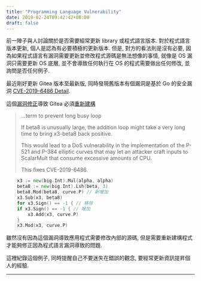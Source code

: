 ```yaml
---
title: "Programming Language Vulnerability"
date: 2019-02-24T09:42:42+08:00
draft: false
---
```


前一陣子與人討論關於是否需要經常更新 library 或程式語言版本. 對於程式語言版本更新, 個人是認為有必要積極的更新版本. 但是, 對方的看法則是沒有必要, 因為如果程式語言有漏洞需要更新並修改程式源碼是無法想像的事情, 就像是 OS 漏洞只需要更新 OS 底層, 並不會導致任何執行在 OS 的程式需要做出任何修改, 並詢問是否任何例子.

最近剛好更新 Gitea 版本至最新版, 同時發現舊版本有個漏洞是基於 Go 的安全漏洞 [CVE-2019-6486 Detail][1].

這個[漏洞修正][2]導致 Gitea 必須[重新建構][3]

> …term to prevent long busy loop
> 
> If beta8 is unusually large, the addition loop might take a very long
> time to bring x3-beta8 back positive.
> 
> This would lead to a DoS vulnerability in the implementation of the
> P-521 and P-384 elliptic curves that may let an attacker craft inputs
> to ScalarMult that consume excessive amounts of CPU.
> 
> This fixes CVE-2019-6486.

```go
	x3 := new(big.Int).Mul(alpha, alpha)
	beta8 := new(big.Int).Lsh(beta, 3)
	beta8.Mod(beta8, curve.P) // 新增加
	x3.Sub(x3, beta8)
	for x3.Sign() == -1 { // 移除
	if x3.Sign() == -1 { // 增加
		x3.Add(x3, curve.P)
	}
	x3.Mod(x3, curve.P)
```

雖然沒有因為這個漏洞導致應用程式需要修改內部的源碼, 但是需要重新建構程式才能夠修正因為程式語言漏洞導致的問題.

這裡紀錄這個例子, 同時提醒自己不要迷失在錯誤的觀念, 要經常更新資訊提昇個人的經驗.

---

[1]:<https://nvd.nist.gov/vuln/detail/CVE-2019-6486>
[2]:<https://github.com/golang/go/commit/42b42f71cf8f5956c09e66230293dfb5db652360>
[3]:<https://blog.gitea.io/2019/02/release-of-1.7.1>
